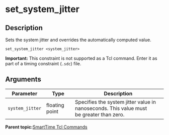 # set\_system\_jitter

## Description

Sets the system jitter and overrides the automatically computed value.

``` {#CODEBLOCK_AV4_T5L_GTB}
set_system_jitter <system_jitter>
```

**Important:** This constraint is not supported as a Tcl command. Enter it as part of a timing constraint \(`.sdc`\) file.

## Arguments

|Parameter|Type|Description|
|---------|----|-----------|
|`system_jitter`|floating point|Specifies the system jitter value in nanoseconds. This value must<br /> be greater than zero.|

**Parent topic:**[SmartTime Tcl Commands](GUID-96623DD0-9D90-4AFA-90C3-B2BAEEE15670.md)

